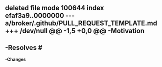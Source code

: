 deleted file mode 100644
index efaf3a9..0000000
--- a/broker/.github/PULL_REQUEST_TEMPLATE.md
+++ /dev/null
@@ -1,5 +0,0 @@
-**Motivation**
-
-Resolves #<issue>
-
-**Changes**
